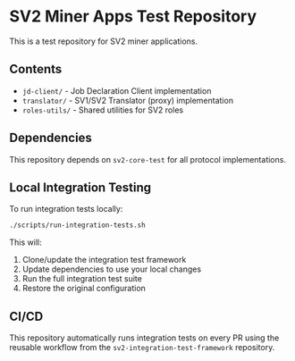 # SV2 Miner Apps Test Repository

This is a test repository for SV2 miner applications.

## Contents

- `jd-client/` - Job Declaration Client implementation
- `translator/` - SV1/SV2 Translator (proxy) implementation
- `roles-utils/` - Shared utilities for SV2 roles

## Dependencies

This repository depends on `sv2-core-test` for all protocol implementations.

## Local Integration Testing

To run integration tests locally:

```bash
./scripts/run-integration-tests.sh
```

This will:
1. Clone/update the integration test framework
2. Update dependencies to use your local changes
3. Run the full integration test suite
4. Restore the original configuration

## CI/CD

This repository automatically runs integration tests on every PR using the reusable workflow from the `sv2-integration-test-framework` repository.
